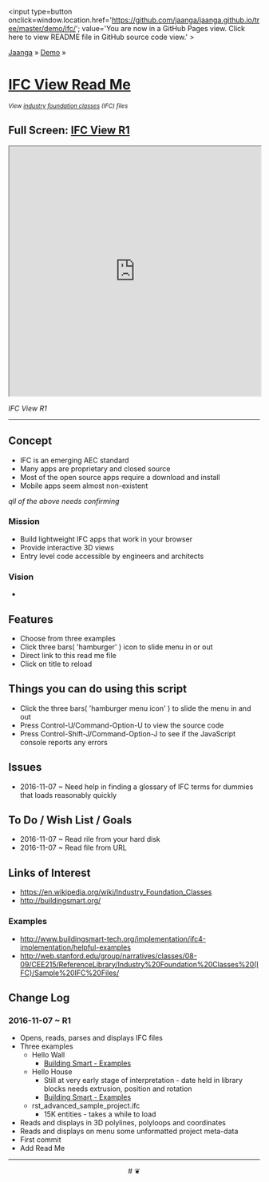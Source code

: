 <span style=display:none; >[You are now in GitHub source code view. Click here to view README file in GitHub Pages view]
( https://jaanga.github.io/demo/ifc/#README.md "View file as a web page." ) </span>
<input type=button onclick=window.location.href='https://github.com/jaanga/jaanga.github.io/tree/master/demo/ifc/';
value='You are now in a GitHub Pages view. Click here to view README file in GitHub source code view.' >

[Jaanga]( https://jaanga.github.io ) &raquo; [Demo]( https://jaanga.github.io/demo ) &raquo;

[IFC View Read Me]( index.html#README.md )
================================================================================

_<small>
View [industry foundation classes]( https://en.wikipedia.org/wiki/Industry_Foundation_Classes ) (IFC) files
</small>_

## Full Screen: [IFC View R1]( https://jaanga.github.io/demo/ifc/ifc-view-r1.html )


<img src="" style=display:none; width=800 >


<iframe src=https://jaanga.github.io/demo/ifc/ifc-view-r1.html width=100% height=500px ></iframe>


_IFC View R1_

***


## Concept

* IFC is an emerging AEC standard
* Many apps are proprietary and closed source
* Most of the open source apps require a download and install
* Mobile apps seem almost non-existent

_qll of the above needs confirming_

### Mission

* Build lightweight IFC apps that work in your browser
* Provide interactive 3D views
* Entry level code accessible by engineers and architects


### Vision

*

## Features

* Choose from three examples
* Click three bars( 'hamburger' ) icon to slide menu in or out
* Direct link to this read me file
* Click on title to reload


## Things you can do using this script


* Click the three bars( 'hamburger menu icon' ) to slide the menu in and out
* Press Control-U/Command-Option-U to view the source code
* Press Control-Shift-J/Command-Option-J to see if the JavaScript console reports any errors


<!--
## Things you can do by editing the code

<iframe src='https://jaanga.github.io/cookbook-html/examples/libraries/ace-editor/ace-view-r1.html#
	http://jaanga.github.io/demo/ifc/index.html' width=100% height=600 ></iframe>

<input type=button onclick=window.location.href='https://github.com/jaanga/jaanga.github.io/tree/master/demo/index.html';
value='Source code listing' >


* Open this file: https://github.com/jaanga/jaanga.github.io/tree/master/cookbook-html/demo/ifc/index.html
* Click the 'Raw' icon and save the raw file to your computer
* Once you've downloaded the file, you can click it to run it.
* Open the file with a text editor
-->

## Issues

* 2016-11-07 ~ Need help in finding a glossary of IFC terms for dummies that loads reasonably quickly


## To Do / Wish List / Goals

* 2016-11-07 ~ Read rile from your hard disk
* 2016-11-07 ~ Read file from URL



## Links of Interest

* https://en.wikipedia.org/wiki/Industry_Foundation_Classes
* http://buildingsmart.org/

### Examples
* http://www.buildingsmart-tech.org/implementation/ifc4-implementation/helpful-examples
* http://web.stanford.edu/group/narratives/classes/08-09/CEE215/ReferenceLibrary/Industry%20Foundation%20Classes%20(IFC)/Sample%20IFC%20Files/

## Change Log

### 2016-11-07 ~ R1

* Opens, reads, parses and displays IFC files
* Three examples
    * Hello Wall
        * [Building Smart - Examples]( http://www.buildingsmart-tech.org/implementation/ifc4-implementation/helpful-examples )
    * Hello House
        * Still at very early stage of interpretation - date held in library blocks needs extrusion, position and rotation
        * [Building Smart - Examples]( http://www.buildingsmart-tech.org/implementation/ifc4-implementation/helpful-examples )
    * rst_advanced_sample_project.ifc
        * 15K entities - takes a while to load
* Reads and displays in 3D polylines, polyloops and coordinates
* Reads and displays on menu some unformatted project meta-data
* First commit
* Add Read Me


***

<center title='Jaanga ~ your 3D happy place' >
# <a href=javascript:window.scrollTo(0,0); style=text-decoration:none; > ❦ </a>
</center>
